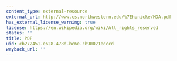 ```yaml
---
content_type: external-resource
external_url: http://www.cs.northwestern.edu/%7Ehunicke/MDA.pdf
has_external_license_warning: true
license: https://en.wikipedia.org/wiki/All_rights_reserved
status: ''
title: PDF
uid: cb272451-e628-478d-bc6e-cb90021edccd
wayback_url: ''
---
```

